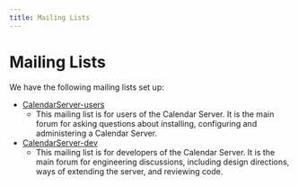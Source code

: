 ```yaml
---
title: Mailing Lists
---
```


Mailing Lists
=============

We have the following mailing lists set up:


* [CalendarServer-users](http://lists.macosforge.org/mailman/listinfo/calendarserver-users)
  * This mailing list is for users of the Calendar Server. It is the main forum for asking questions about installing, configuring and administering a Calendar Server.
* [CalendarServer-dev](http://lists.macosforge.org/mailman/listinfo/calendarserver-dev)
  * This mailing list is for developers of the Calendar Server. It is the main forum for engineering discussions, including design directions, ways of extending the server, and reviewing code.
